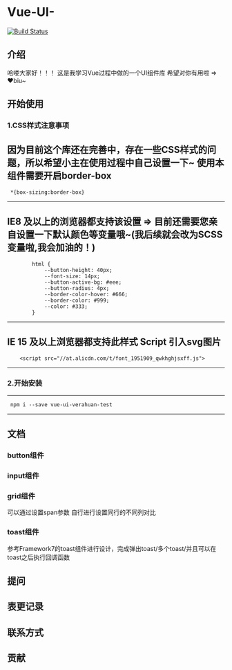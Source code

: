 # Vue-UI-
[![Build Status](https://www.travis-ci.org/Verahuan/Vue-UI-.svg?branch=master)](https://www.travis-ci.org/Verahuan/Vue-UI-)

## 介绍
哈喽大家好！！！
这是我学习Vue过程中做的一个UI组件库
希望对你有用啦 => ♥biu~
## 开始使用
### 1.CSS样式注意事项
因为目前这个库还在完善中，存在一些CSS样式的问题，所以希望小主在使用过程中自己设置一下~
使用本组件需要开启border-box
---
     *{box-sizing:border-box}
---
IE8 及以上的浏览器都支持该设置
=>
目前还需要您亲自设置一下默认颜色等变量哦~(我后续就会改为SCSS变量啦,我会加油的！)
---
			html {
				--button-height: 40px;
				--font-size: 14px;
				--button-active-bg: #eee;
				--button-radius: 4px;
				--border-color-hover: #666;
				--border-color: #999;
				--color: #333;
			}
---
IE 15 及以上浏览器都支持此样式
Script 引入svg图片
---
        <script src="//at.alicdn.com/t/font_1951909_qwkhghjsxff.js">
---

 ### 2.开始安装
 ---
 	 npm i --save vue-ui-verahuan-test
 ---
## 文档
### button组件
### input组件
### grid组件
  可以通过设置span参数 自行进行设置同行的不同列对比
### toast组件
   参考Framework7的toast组件进行设计，完成弹出toast/多个toast/并且可以在toast之后执行回调函数

## 提问

## 表更记录

## 联系方式

## 贡献

